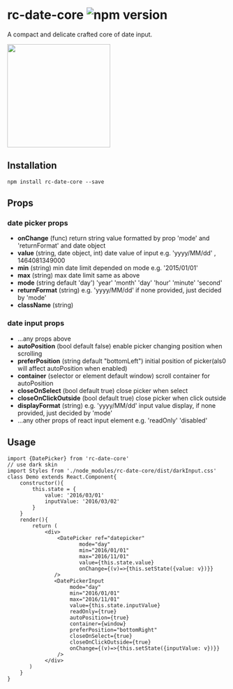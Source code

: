 # rc-date-core ![npm version](https://img.shields.io/npm/v/rc-date-core.svg?style=flat)
A compact and delicate crafted core of date input.

<img src="http://7xib2u.com1.z0.glb.clouddn.com/daypicker.png" width="236"/>

## Installation
``` shell
npm install rc-date-core --save
```

## Props
### date picker props
- **onChange** (func) return string value formatted by prop 'mode' and 'returnFormat' and date object
- **value** (string, date object, int) date value of input e.g. 'yyyy/MM/dd' , 1464081349000
- **min** (string) min date limit depended on mode e.g. '2015/01/01'
- **max** (string) max date limit same as above
- **mode** (string default 'day')  'year' 'month' 'day' 'hour' 'minute' 'second'
- **returnFormat** (string) e.g. 'yyyy/MM/dd' if none provided, just decided by 'mode'
- **className** (string)

### date input props
- ...any props above
- **autoPosition** (bool default false) enable picker changing position when scrolling
- **preferPosition** (string default "bottomLeft") initial position of picker(als0 will affect autoPosition when enabled)
- **container** (selector or element default window) scroll container for autoPosition
- **closeOnSelect** (bool default true) close picker when select
- **closeOnClickOutside** (bool default true) close picker when click outside
- **displayFormat** (string) e.g. 'yyyy/MM/dd' input value display, if none provided, just decided by 'mode'
- ...any other props of react input element e.g. 'readOnly' 'disabled'


## Usage
```es6
import {DatePicker} from 'rc-date-core'
// use dark skin
import Styles from './node_modules/rc-date-core/dist/darkInput.css'
class Demo extends React.Component{
    constructor(){
        this.state = {
            value: '2016/03/01'
            inputValue: '2016/03/02'
        }
    }
    render(){
        return (
            <div>
                <DatePicker ref="datepicker"
                       mode="day"
                       min="2016/01/01"
                       max="2016/11/01"
                       value={this.state.value}
                       onChange={(v)=>{this.setState({value: v})}}
               />
               <DatePickerInput
                    mode="day"
                    min="2016/01/01"
                    max="2016/11/01"
                    value={this.state.inputValue}
                    readOnly={true}
                    autoPosition={true}
                    container={window}
                    preferPosition="bottomRight"
                    closeOnSelect={true}
                    closeOnClickOutside={true}
                    onChange={(v)=>{this.setState({inputValue: v})}}
                />
            </div>
       )
    }
}
```
